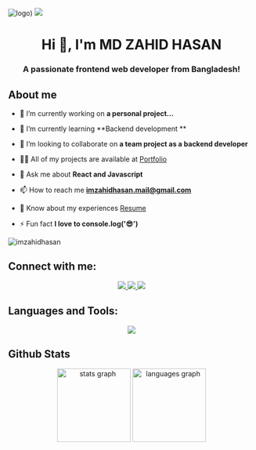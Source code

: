 ![logo]([https://i.ibb.co.com/YBvk6RpQ/Black-Gradient-Minimalist-Corporate-Business-Personal-Profile-New-Linked-In-Banner.png]))
<img src="https://user-images.githubusercontent.com/74038190/212284100-561aa473-3905-4a80-b561-0d28506553ee.gif"/>
<h1 align="center">Hi 👋, I'm MD ZAHID HASAN</h1>
<h3 align="center">A passionate frontend web developer from Bangladesh!</h3>

## About me

- 🔭 I’m currently working on **a personal project...**

- 🌱 I’m currently learning **Backend development **

- 👯 I’m looking to collaborate on **a team project as a backend developer**

- 👨‍💻 All of my projects are available at [Portfolio](https://zahid-hasan.vercel.app)

- 💬 Ask me about **React and Javascript**

- 📫 How to reach me **imzahidhasan.mail@gmail.com**

- 📄 Know about my experiences [Resume](https://drive.google.com/file/d/1Gl4Dh9_D1pOLvYEtbHFXjN17ifup0HCf/view?usp=sharing)

- ⚡ Fun fact **I love to console.log('😎')**
<p align="left"> <img src="https://komarev.com/ghpvc/?username=imzahidhasan&label=Profile%20views&color=0e75b6&style=flat" alt="imzahidhasan" /> </p>

## Connect with me:
<p align="center">
  <a href="https://www.linkedin.com/in/imzahidhasan">
    <img src="https://skillicons.dev/icons?i=linkedin" />
  </a>
    <a href="https://www.instagram.com/im_zahid_hasan">
    <img src="https://skillicons.dev/icons?i=instagram" />
  </a>
    <a href="https://x.com/imzahidhasan_">
    <img src="https://skillicons.dev/icons?i=twitter" />
  </a>
</p>

## Languages and Tools:
<p align="center">
  <a href="">
    <img src="https://skillicons.dev/icons?i=js,react,next,express,mongodb,firebase,tailwind,html,css,git,github,postman,figma,redux,mysql,linux,npm,vite,vscode&perline=10" />
  </a>
</p>

## Github Stats

<div align="center">
  <img src="https://github-readme-stats.vercel.app/api?username=imzahidhasan&hide_title=false&hide_rank=false&show_icons=true&include_all_commits=true&count_private=true&disable_animations=false&theme=dracula&locale=en&hide_border=false&order=1" height="150" alt="stats graph"  />
  <img src="https://github-readme-stats.vercel.app/api/top-langs?username=imzahidhasan&locale=en&hide_title=false&layout=compact&card_width=320&langs_count=5&theme=dracula&hide_border=false&order=2" height="150" alt="languages graph"  />
</div>

###
